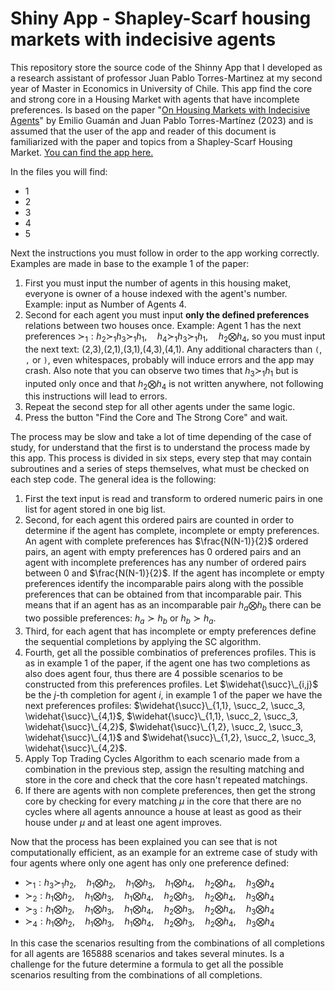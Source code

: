 # Shiny App - Shapley-Scarf housing markets with indecisive agents

This repository store the source code of the Shinny App that I developed as a research assistant of professor Juan Pablo Torres-Martinez at my second year of Master in Economics in University of Chile. This app find the core and strong core in a Housing Market with agents that have incomplete preferences. Is based on the paper "[On Housing Markets with Indecisive Agents](https://papers.ssrn.com/sol3/papers.cfm?abstract_id=4461572)" by Emilio Guamán and Juan Pablo Torres-Martínez (2023) and is assumed that the user of the app and reader of this document is familiarized with the paper and topics from a Shapley-Scarf Housing Market. [You can find the app here.](https://nleivad.shinyapps.io/apphousingmarketincompletepreferences/)

In the files you will find:  
- 1
- 2
- 3
- 4
- 5

Next the instructions you must follow in order to the app working correctly. Examples are made in base to the example 1 of the paper:  
1. First you must input the number of agents in this housing maket, everyone is owner of a house indexed with the agent's number. Example: input as Number of Agents 4.
2. Second for each agent you must input **only the defined preferences** relations between two houses once. Example: Agent 1 has the next preferences $\succ_1: h_2 \succ_1 h_3 \succ_1 h_1, \quad h_4 \succ_1 h_3 \succ_1 h_1, \quad h_2 \bigotimes h_4$, so you must input the next text: (2,3),(2,1),(3,1),(4,3),(4,1). Any additional characters than `(`, `,` or `)`, even whitespaces, probably will induce errors and the app may crash. Also note that you can observe two times that $h_3 \succ_1 h_1$ but is inputed only once and that $h_2 \bigotimes h_4$ is not written anywhere, not following this instructions will lead to errors.
3. Repeat the second step for all other agents under the same logic.
4. Press the button "Find the Core and The Strong Core" and wait.

The process may be slow and take a lot of time depending of the case of study, for understand that the first is to understand the process made by this app. This process is divided in six steps, every step that may contain subroutines and a series of steps themselves, what must be checked on each step code. The general idea is the following:
1. First the text input is read and transform to ordered numeric pairs in one list for agent stored in one big list.
2. Second, for each agent this ordered pairs are counted in order to determine if the agent has complete, incomplete or empty preferences. An agent with complete preferences has $\frac{N(N-1)}{2}$ ordered pairs, an agent with empty preferences has 0 ordered pairs and an agent with incomplete preferences has any number of ordered pairs between 0 and $\frac{N(N-1)}{2}$. If the agent has incomplete or empty preferences identify the incomparable pairs along with the possible preferences that can be obtained from that incomparable pair. This means that if an agent has as an incomparable pair $h_a \bigotimes h_b$ there can be two possible preferences: $h_a \succ h_b$ or $h_b \succ h_a$.  
3. Third, for each agent that has incomplete or empty preferences define the sequential completions by applying the SC algorithm.
4. Fourth, get all the possible combinatios of preferences profiles. This is as in example 1 of the paper, if the agent one has two completions as also does agent four, thus there are 4 possible scenarios to be constructed from this preferences profiles. Let $\widehat{\succ}\_{i,j}$ be the $j$-th completion for agent $i$, in example 1 of the paper we have the next preferences profiles: $\widehat{\succ}\_{1,1}, \succ_2, \succ_3, \widehat{\succ}\_{4,1}$, $\widehat{\succ}\_{1,1}, \succ_2, \succ_3, \widehat{\succ}\_{4,2}$, $\widehat{\succ}\_{1,2}, \succ_2, \succ_3, \widehat{\succ}\_{4,1}$ and $\widehat{\succ}\_{1,2}, \succ_2, \succ_3, \widehat{\succ}\_{4,2}$.  
5. Apply Top Trading Cycles Algorithm to each scenario made from a combination in the previous step, assign the resulting matching and store in the core and check that the core hasn't repeated matchings.
6. If there are agents with non complete preferences, then get the strong core by checking for every matching $\mu$ in the core that there are no cycles where all agents announce a house at least as good as their house under $\mu$ and at least one agent improves.

Now that the process has been explained you can see that is not computationally efficient, as an example for an extreme case of study with four agents where only one agent has only one preference defined:  
- $\succ_1: h_3 \succ_1 h_2, \quad h_1 \bigotimes h_2, \quad h_1 \bigotimes h_3, \quad h_1 \bigotimes h_4, \quad h_2 \bigotimes h_4, \quad h_3 \bigotimes h_4$
- $\succ_2: h_1 \bigotimes h_2, \quad h_1 \bigotimes h_3, \quad h_1 \bigotimes h_4, \quad h_2 \bigotimes h_3, \quad h_2 \bigotimes h_4, \quad h_3 \bigotimes h_4$
- $\succ_3: h_1 \bigotimes h_2, \quad h_1 \bigotimes h_3, \quad h_1 \bigotimes h_4, \quad h_2 \bigotimes h_3, \quad h_2 \bigotimes h_4, \quad h_3 \bigotimes h_4$
- $\succ_4: h_1 \bigotimes h_2, \quad h_1 \bigotimes h_3, \quad h_1 \bigotimes h_4, \quad h_2 \bigotimes h_3, \quad h_2 \bigotimes h_4, \quad h_3 \bigotimes h_4$

In this case the scenarios resulting from the combinations of all completions for all agents are 165888 scenarios and takes several minutes. Is a challenge for the future determine a formula to get all the possible scenarios resulting from the combinations of all completions.
